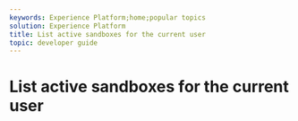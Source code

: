```yaml
---
keywords: Experience Platform;home;popular topics
solution: Experience Platform
title: List active sandboxes for the current user
topic: developer guide
---
```


# List active sandboxes for the current user